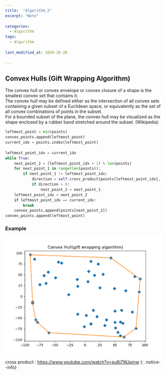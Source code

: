 ```yaml
---
title:  "Algorithm_2"
excerpt: "Note"

categories:
  - Algorithm
tags:
  - Algorithm
  
last_modified_at: 2020-10-28

---
```


## Convex Hulls (Gift Wrapping Algorithm)

The convex hull or convex envelope or convex closure of a shape is the smallest convex set that contains it. <br>
The convex hull may be defined either as the intersection of all convex sets containing a given subset of a Euclidean space, or equivalently as the set of all convex combinations of points in the subset. <br>
For a bounded subset of the plane, the convex hull may be visualized as the shape enclosed by a rubber band stretched around the subset. (Wikipedia)

``` python
leftmost_point = min(points)
convex_points.append(leftmost_point)
current_idx = points.index(leftmost_point)

leftmost_point_idx = current_idx
while True:
    next_point_2 = (leftmost_point_idx + 1) % len(points)
    for next_point_1 in range(len(points)):
        if next_point_1 != leftmost_point_idx:
            direction = self.cross_product(points[leftmost_point_idx], points[next_point_1], points[next_point_2])
            if direction > 0:
                next_point_2 = next_point_1
    leftmost_point_idx = next_point_2
    if leftmost_point_idx == current_idx:
        break
    convex_points.append(points[next_point_2])
convex_points.append(leftmost_point)
```

### Example
![](/assets/images/algorithm/Convex_Hull.png)

cross product : https://www.youtube.com/watch?v=eu6i7WJeinw
{: .notice--info}